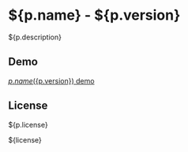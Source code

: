 
# ${p.name} - ${p.version}
${p.description}

## Demo
[${p.name} (${p.version}) demo](http://${p.author.github}.github.com/${p.name})

## License
${p.license}

${license}